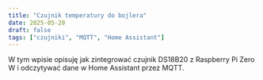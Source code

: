```yaml
---
title: "Czujnik temperatury do bojlera"
date: 2025-05-20
draft: false
tags: ["czujniki", "MQTT", "Home Assistant"]
---
```


W tym wpisie opisuję jak zintegrować czujnik DS18B20 z Raspberry Pi Zero W i odczytywać dane w Home Assistant przez MQTT.